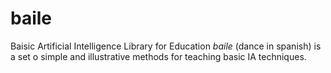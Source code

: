 # baile
Baisic Artificial Intelligence Library for Education *baile* (dance in spanish) is a set o simple and illustrative methods for teaching basic IA techniques.
